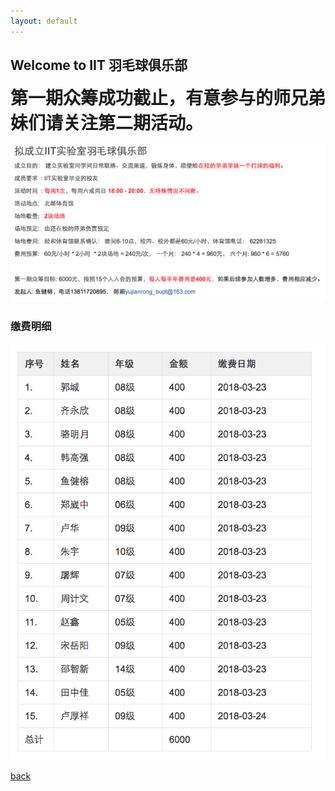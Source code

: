 ```yaml
---
layout: default
---
```


## Welcome to  IIT 羽毛球俱乐部

<span style="font-size:2em"> **第一期众筹成功截止，有意参与的师兄弟妹们请关注第二期活动。** </span>

![](IIT-club-big.jpg)

### [](#header-1) 缴费明细
![](money-pay.jpg)


[back](./)
